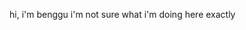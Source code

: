 hi, i'm benggu
i'm not sure what i'm doing here exactly
<!---
benggu/benggu is a ✨ special ✨ repository because its `README.md` (this file) appears on your GitHub profile.
You can click the Preview link to take a look at your changes.
--->
